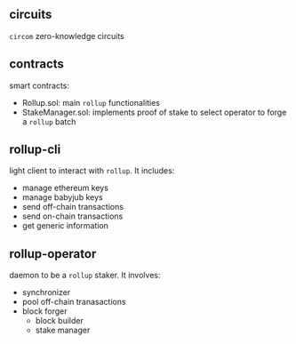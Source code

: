 ## circuits
`circom` zero-knowledge circuits

## contracts
smart contracts:
- Rollup.sol: main `rollup` functionalities
- StakeManager.sol: implements proof of stake to select operator to forge a `rollup` batch

## rollup-cli
light client to interact with `rollup`. It includes:
- manage ethereum keys
- manage babyjub keys
- send off-chain transactions
- send on-chain transactions
- get generic information

## rollup-operator
daemon to be a `rollup` staker. It involves:
- synchronizer
- pool off-chain tranasactions
- block forger
  - block builder
  - stake manager